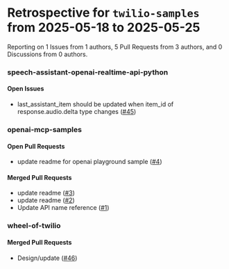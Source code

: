 # Retrospective for `twilio-samples` from 2025-05-18 to 2025-05-25

Reporting on 1 Issues from 1 authors, 5 Pull Requests from 3 authors, and 0 Discussions from 0 authors.


### speech-assistant-openai-realtime-api-python

#### Open Issues

- last_assistant_item should be updated when item_id of response.audio.delta type changes ([#45](https://github.com/twilio-samples/speech-assistant-openai-realtime-api-python/issues/45))

### openai-mcp-samples

#### Open Pull Requests

- update readme for openai playground sample ([#4](https://github.com/twilio-samples/openai-mcp-samples/pull/4))

#### Merged Pull Requests

- update readme ([#3](https://github.com/twilio-samples/openai-mcp-samples/pull/3))
- update readme ([#2](https://github.com/twilio-samples/openai-mcp-samples/pull/2))
- Update API name reference ([#1](https://github.com/twilio-samples/openai-mcp-samples/pull/1))

### wheel-of-twilio

#### Merged Pull Requests

- Design/update ([#46](https://github.com/twilio-samples/wheel-of-twilio/pull/46))